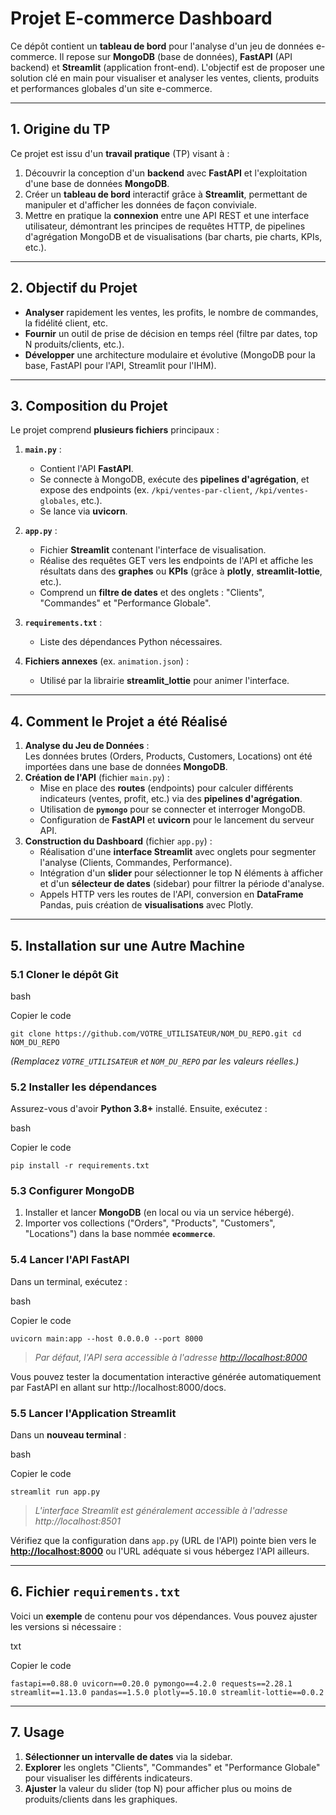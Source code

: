 **Projet E-commerce Dashboard**
===============================

Ce dépôt contient un **tableau de bord** pour l'analyse d'un jeu de données e-commerce. Il repose sur **MongoDB** (base de données), **FastAPI** (API backend) et **Streamlit** (application front-end). L'objectif est de proposer une solution clé en main pour visualiser et analyser les ventes, clients, produits et performances globales d'un site e-commerce.

* * * * *

**1\. Origine du TP**
---------------------

Ce projet est issu d'un **travail pratique** (TP) visant à :

1.  Découvrir la conception d'un **backend** avec **FastAPI** et l'exploitation d'une base de données **MongoDB**.
2.  Créer un **tableau de bord** interactif grâce à **Streamlit**, permettant de manipuler et d'afficher les données de façon conviviale.
3.  Mettre en pratique la **connexion** entre une API REST et une interface utilisateur, démontrant les principes de requêtes HTTP, de pipelines d'agrégation MongoDB et de visualisations (bar charts, pie charts, KPIs, etc.).

* * * * *

**2\. Objectif du Projet**
--------------------------

-   **Analyser** rapidement les ventes, les profits, le nombre de commandes, la fidélité client, etc.
-   **Fournir** un outil de prise de décision en temps réel (filtre par dates, top N produits/clients, etc.).
-   **Développer** une architecture modulaire et évolutive (MongoDB pour la base, FastAPI pour l'API, Streamlit pour l'IHM).

* * * * *

**3\. Composition du Projet**
-----------------------------

Le projet comprend **plusieurs fichiers** principaux :

1.  **`main.py`** :

    -   Contient l'API **FastAPI**.
    -   Se connecte à MongoDB, exécute des **pipelines d'agrégation**, et expose des endpoints (ex. `/kpi/ventes-par-client`, `/kpi/ventes-globales`, etc.).
    -   Se lance via **uvicorn**.
2.  **`app.py`** :

    -   Fichier **Streamlit** contenant l'interface de visualisation.
    -   Réalise des requêtes GET vers les endpoints de l'API et affiche les résultats dans des **graphes** ou **KPIs** (grâce à **plotly**, **streamlit-lottie**, etc.).
    -   Comprend un **filtre de dates** et des onglets : "Clients", "Commandes" et "Performance Globale".
3.  **`requirements.txt`** :

    -   Liste des dépendances Python nécessaires.
4.  **Fichiers annexes** (ex. `animation.json`) :

    -   Utilisé par la librairie **streamlit_lottie** pour animer l'interface.

* * * * *

**4\. Comment le Projet a été Réalisé**
---------------------------------------

1.  **Analyse du Jeu de Données** :\
    Les données brutes (Orders, Products, Customers, Locations) ont été importées dans une base de données **MongoDB**.
2.  **Création de l'API** (fichier `main.py`) :
    -   Mise en place des **routes** (endpoints) pour calculer différents indicateurs (ventes, profit, etc.) via des **pipelines d'agrégation**.
    -   Utilisation de **`pymongo`** pour se connecter et interroger MongoDB.
    -   Configuration de **FastAPI** et **uvicorn** pour le lancement du serveur API.
3.  **Construction du Dashboard** (fichier `app.py`) :
    -   Réalisation d'une **interface Streamlit** avec onglets pour segmenter l'analyse (Clients, Commandes, Performance).
    -   Intégration d'un **slider** pour sélectionner le top N éléments à afficher et d'un **sélecteur de dates** (sidebar) pour filtrer la période d'analyse.
    -   Appels HTTP vers les routes de l'API, conversion en **DataFrame** Pandas, puis création de **visualisations** avec Plotly.

* * * * *

**5\. Installation sur une Autre Machine**
------------------------------------------

### **5.1 Cloner le dépôt Git**

bash

Copier le code

`git clone https://github.com/VOTRE_UTILISATEUR/NOM_DU_REPO.git
cd NOM_DU_REPO`

*(Remplacez `VOTRE_UTILISATEUR` et `NOM_DU_REPO` par les valeurs réelles.)*

### **5.2 Installer les dépendances**

Assurez-vous d'avoir **Python 3.8+** installé. Ensuite, exécutez :

bash

Copier le code

`pip install -r requirements.txt`

### **5.3 Configurer MongoDB**

1.  Installer et lancer **MongoDB** (en local ou via un service hébergé).
2.  Importer vos collections ("Orders", "Products", "Customers", "Locations") dans la base nommée **`ecommerce`**.

### **5.4 Lancer l'API FastAPI**

Dans un terminal, exécutez :

bash

Copier le code

`uvicorn main:app --host 0.0.0.0 --port 8000`

> *Par défaut, l'API sera accessible à l'adresse <http://localhost:8000>*

Vous pouvez tester la documentation interactive générée automatiquement par FastAPI en allant sur http://localhost:8000/docs.

### **5.5 Lancer l'Application Streamlit**

Dans un **nouveau terminal** :

bash

Copier le code

`streamlit run app.py`

> *L'interface Streamlit est généralement accessible à l'adresse http://localhost:8501*

Vérifiez que la configuration dans `app.py` (URL de l'API) pointe bien vers le **<http://localhost:8000>** ou l'URL adéquate si vous hébergez l'API ailleurs.

* * * * *

**6\. Fichier `requirements.txt`**
----------------------------------

Voici un **exemple** de contenu pour vos dépendances. Vous pouvez ajuster les versions si nécessaire :

txt

Copier le code

`fastapi==0.88.0
uvicorn==0.20.0
pymongo==4.2.0
requests==2.28.1
streamlit==1.13.0
pandas==1.5.0
plotly==5.10.0
streamlit-lottie==0.0.2`

* * * * *

**7\. Usage**
-------------

1.  **Sélectionner un intervalle de dates** via la sidebar.
2.  **Explorer** les onglets "Clients", "Commandes" et "Performance Globale" pour visualiser les différents indicateurs.
3.  **Ajuster** la valeur du slider (top N) pour afficher plus ou moins de produits/clients dans les graphiques.
